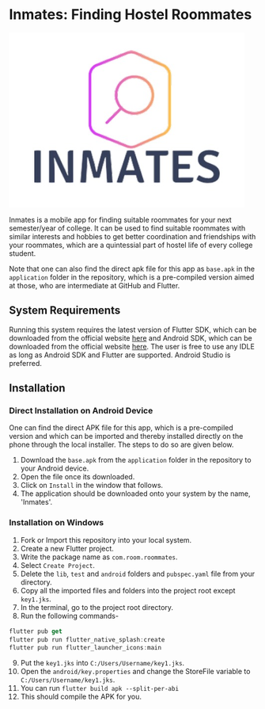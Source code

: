 # Inmates: Finding Hostel Roommates
<a href='https://github.com/AgrimArsh/Inmates' align=center>![Alt text](https://github.com/AgrimArsh/Inmates/blob/main/logo.jpg?raw=true "Title")</a>

Inmates is a mobile app for finding suitable roommates for your next semester/year of college. It can be used to find suitable roommates with similar interests and hobbies to get better coordination and friendships with your roommates, which are a quintessial part of hostel life of every college student. 

Note that one can also find the direct apk file for this app as `base.apk` in the `application` folder in the repository, which is a pre-compiled version aimed at those, who are intermediate at GitHub and Flutter.

## System Requirements
Running this system requires the latest version of Flutter SDK, which can be downloaded from the official website <a href='https://flutter.dev/docs/get-started/install'>here</a> and Android SDK, which can be downloaded from the official website <a href=' https://developer.android.com/studio'>here</a>. The user is free to use any IDLE as long as Android SDK and Flutter are supported. Android Studio is preferred.

## Installation

### Direct Installation on Android Device
One can find the direct APK file for this app, which is a pre-compiled version and which can be imported and thereby installed directly on the phone through the local installer. The steps to do so are given below.

1. Download the `base.apk` from the `application` folder in the repository to your Android device.
2. Open the file once its downloaded.
3. Click on `Install` in the window that follows.
4. The application should be downloaded onto your system by the name, 'Inmates'.

### Installation on Windows
1. Fork or Import this repository into your local system.
2. Create a new Flutter project.
3. Write the package name as `com.room.roommates`.
4. Select `Create Project`.
5. Delete the `lib`, `test` and `android` folders and `pubspec.yaml` file from your directory.
6. Copy all the imported files and folders into the project root except `key1.jks`.
7. In the terminal, go to the project root directory.
8. Run the following commands-
  ``` dart
  flutter pub get
  flutter pub run flutter_native_splash:create
  flutter pub run flutter_launcher_icons:main
  ```
 9. Put the `key1.jks` into `C:/Users/Username/key1.jks`.
 10. Open the `android/key.properties` and change the StoreFile variable to `C:/Users/Username/key1.jks`.
 11. You can run `flutter build apk --split-per-abi`
 12. This should compile the APK for you. 
